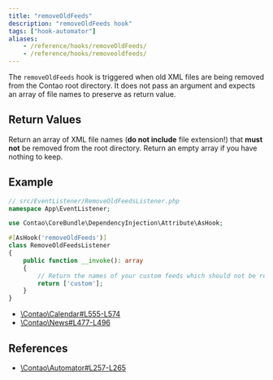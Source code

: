 ```yaml
---
title: "removeOldFeeds"
description: "removeOldFeeds hook"
tags: ["hook-automator"]
aliases:
    - /reference/hooks/removeOldFeeds/
    - /reference/hooks/removeoldfeeds/
---
```



The `removeOldFeeds` hook is triggered when old XML files are being removed from
the Contao root directory. It does not pass an argument and expects an array of
file names to preserve as return value.


## Return Values

Return an array of XML file names (**do not include** file extension!) that
**must not** be removed from the root directory. Return an empty array if you have
nothing to keep.


## Example

```php
// src/EventListener/RemoveOldFeedsListener.php
namespace App\EventListener;

use Contao\CoreBundle\DependencyInjection\Attribute\AsHook;

#[AsHook('removeOldFeeds')]
class RemoveOldFeedsListener
{
    public function __invoke(): array
    {
        // Return the names of your custom feeds which should not be removed
        return ['custom'];
    }
}
```

* [\Contao\Calendar#L555-L574](https://github.com/contao/contao/blob/4.7.6/calendar-bundle/src/Resources/contao/classes/Calendar.php#L555-L574)
* [\Contao\News#L477-L496](https://github.com/contao/contao/blob/4.7.6/news-bundle/src/Resources/contao/classes/News.php#L477-L496)


## References

* [\Contao\Automator#L257-L265](https://github.com/contao/contao/blob/4.7.6/core-bundle/src/Resources/contao/library/Contao/Automator.php#L257-L265)

